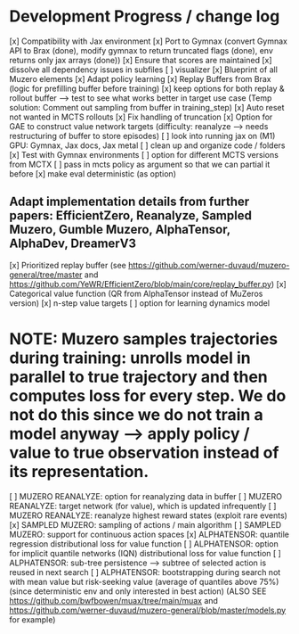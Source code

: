 # Development Progress / change log

[x] Compatibility with Jax environment
[x] Port to Gymnax (convert Gymnax API to Brax (done), modify gymnax to return truncated flags (done), env returns only jax arrays (done))
[x] Ensure that scores are maintained 
[x] dissolve all dependency issues in subfiles
[ ] visualizer
[x] Blueprint of all Muzero elements
[x] Adapt policy learning
[x] Replay Buffers from Brax (logic for prefilling buffer before training)
[x] keep options for both replay & rollout buffer --> test to see what works better in target use case (Temp solution: Comment out sampling from buffer in training_step)
[x] Auto reset not wanted in MCTS rollouts
[x] Fix handling of truncation
[x] Option for GAE to construct value network targets (difficulty: reanalyze --> needs restructuring of buffer to store episodes)
[ ] look into running jax on (M1) GPU: Gymnax, Jax docs, Jax metal
[ ] clean up and organize code / folders
[x] Test with Gymnax environments
[ ] option for different MCTS versions from MCTX
[ ] pass in mcts policy as argument so that we can partial it before
[x] make eval deterministic (as option) 

## Adapt implementation details from further papers: EfficientZero, Reanalyze, Sampled Muzero, Gumble Muzero, AlphaTensor, AlphaDev, DreamerV3

[x] Prioritized replay buffer (see https://github.com/werner-duvaud/muzero-general/tree/master and https://github.com/YeWR/EfficientZero/blob/main/core/replay_buffer.py)
[x] Categorical value function (QR from AlphaTensor instead of MuZeros version)
[x] n-step value targets
[ ] option for learning dynamics model
# NOTE: Muzero samples trajectories during training: unrolls model in parallel to true trajectory and then computes loss for every step. We do not do this since we do not train a model anyway --> apply policy / value to true observation instead of its representation.
[ ] MUZERO REANALYZE: option for reanalyzing data in buffer
[ ] MUZERO REANALYZE: target network (for value), which is updated infrequently
[ ] MUZERO REANALYZE: reanalyze highest reward states (exploit rare events)
[x] SAMPLED MUZERO: sampling of actions / main algorithm
[ ] SAMPLED MUZERO: support for continuous action spaces
[x] ALPHATENSOR: quantile regression distributional loss for value function
[ ] ALPHATENSOR: option for implicit quantile networks (IQN) distributional loss for value function
[ ] ALPHATENSOR: sub-tree persistence --> subtree of selected action is reused in next search
[ ] ALPHATENSOR: bootstrapping during search not with mean value but risk-seeking value (average of quantiles above 75%) (since deterministic env and only interested in best action) (ALSO SEE https://github.com/bwfbowen/muax/tree/main/muax and https://github.com/werner-duvaud/muzero-general/blob/master/models.py for example)



